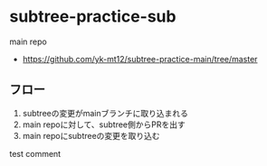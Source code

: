 # subtree-practice-sub

main repo

- https://github.com/yk-mt12/subtree-practice-main/tree/master

## フロー
1. subtreeの変更がmainブランチに取り込まれる
2. main repoに対して、subtree側からPRを出す
3. main repoにsubtreeの変更を取り込む

test comment
